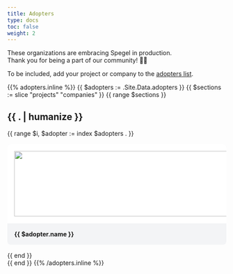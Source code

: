 ```yaml
---
title: Adopters
type: docs
toc: false
weight: 2
---
```


<p>These organizations are embracing Spegel in production.</br> Thank you for being a part of our community! 🌟💖</p>
<p>To be included, add your project or company to the <a target="_blank" href="https://github.com/spegel-org/website/blob/main/data/adopters.yaml">adopters list</a>.</p>

<style>
.container {
  display: grid;
  grid-template-columns: repeat(auto-fit, minmax(250px, 1fr));
  gap: 16px;
  margin-top: 16px;
}

.item {
  border-color: #e5e7eb;
  border-width: 1px;
  background-color: #f3f4f6;
  border-radius: 8px;
  overflow: hidden;
  transition: box-shadow 0.3s ease-in-out;
}

.item:hover {
  box-shadow: 0 3px 6px rgba(0, 0, 0, 0.07);
}

.item-image {
  background-color: #ffffff;
  height: 150px;
  margin: 0;
  object-fit: contain;
  padding: 16px;
  width: 100%;
  border-radius: 0;
}
</style>

{{% adopters.inline %}}
{{ $adopters := .Site.Data.adopters }}
{{ $sections := slice "projects" "companies" }}
{{ range $sections }}
## {{ . | humanize }}

<div class="container">
{{ range $i, $adopter := index $adopters . }}
  <a href="{{ $adopter.link }}" target="_blank" style="text-decoration: none; color: inherit;">
  <div class="item">
    <image class="item-image" src="{{ $adopter.image }}"/>
    <div style="padding: 16px;"><b>{{ $adopter.name }}</b></div>
  </div>
  </a>
{{ end }}
</div>
{{ end }}
{{% /adopters.inline %}}
